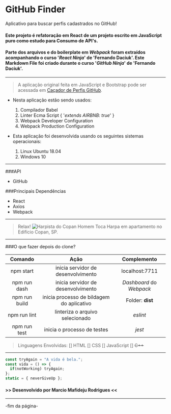 # **GitHub** **Finder**

Aplicativo para buscar perfis cadastrados no GitHub!


#### Este projeto é refatoração em React de um projeto escrito em JavaScript puro como estudo para Consumo de API's.
#### Parte dos arquivos e do boilerplate em _Webpack_ foram extraídos acompanhando o curso '_React Ninja_' de '__Fernando Daciuk__'. Este Markdown File foi criado durante o curso '_GitHub Ninja_' de '__Fernando Daciuk__'.


---

> A aplicação original feita em JavaScript e Bootstrap pode ser acessada em [Caçador de Perfis GitHub](https://mafideju.github.io/CacadordePerfisGitHubAPI/ "Caçador de Perfis GitHub").


- Nesta aplicação estão sendo usados:
  1. Compilador Babel
  2. Linter Ecma Script { '_extends AIRBNB: true_' }
  3. Webpack Developer Configuration
  4. Webpack Production Configuration

- Esta aplicação foi desenvolvida usando os seguintes sistemas operacionais:
  1. Linux Ubuntu 18.04
  2. Windows 10

---

###API
- GitHub


###Principais Dependências

- React
- Axios
- Webpack

---

> Relax!
![Harpista do Copan](https://conteudo.imguol.com.br/c/noticias/16/2016/05/24/24mai2016---se-engana-quem-pensa-que-o-copan-virou-peca-de-museu-e-esta-ali-apenas-para-visitante-ver-cerca-de-5000-pessoas-vivem-nos-seis-blocos-do-predio-dentre-elas-esta-o-harpista-jorge-ribeiro-1464137772824_956x500.jpg "Harpista do Copan")
> Homem Toca Harpa em apartamento no Edifício Copan, SP.

---

###O que fazer depois do clone?


Comando  | Ação | Complemento
:-------:|:------:|:------:
npm start | inicia servidor de desenvolvimento | localhost:7711
npm run dash | inicia servidor de desenvolvimento | _Dashboard_ do _Webpack_
npm run build | inicia processo de bildagem do aplicativo | Folder: **dist**
npm run lint | linteriza o arquivo selecionado | _eslint_
npm run test | inicia o processo de testes | _jest_


> Linguagens Envolvidas: 
[] HTML
[] CSS
[] JavaScript
[] ~~C++~~

---


```js
const tryAgain = "A vida é bela.";
const vida = () => {
  if(notWorking) tryAgain; 
};
static = { neverGiveUp };
```
#### >> Desenvolvido por **Marcio Mafideju Rodrigues** <<


---
-fim da página-
